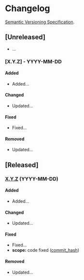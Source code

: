 # Changelog

[Semantic Versioning Specification](https://semver.org/spec/v2.0.0.html).



## [Unreleased]
- ...

### [X.Y.Z] - YYYY-MM-DD
<!-- major.minor.patch -->

#### Added
- Added...

#### Changed
- Updated...

#### Fixed
- Fixed...

#### Removed
- Updated...


## [Released]

### [X.Y.Z](https://github.com/AlvaroDavi5/Node_BackEnd_Boilerplate-TypeScript/compare/vX.Y.Z...vX.Y.Z) (YYYY-MM-DD)

#### Added
- Added...

#### Changed
- Updated...

#### Fixed
- Fixed...
- **scope:** code fixed ([commit_hash](https://github.com/AlvaroDavi5/Node_BackEnd_Boilerplate-TypeScript/commit/commit_hash))

#### Removed
- Updated...
